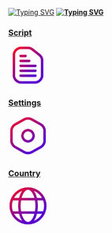 [![Typing SVG](https://readme-typing-svg.herokuapp.com?font=Fira+Code&weight=700&size=40&pause=1000&color=81F700&random=false&width=435&height=80&lines=CloudFlare;WARP%2B)](https://git.io/typing-svg)
**[![Typing SVG](https://readme-typing-svg.herokuapp.com?font=Fira+Code&pause=1000&color=6B80FF&random=false&width=435&lines=Info)](https://git.io/typing-svg)**
### [Script](https://github.com/FarhadElahi/CF/blob/main/Info/Script.md)
[<img src="https://github.com/FarhadElahi/CF/blob/main/Info/Script.png" width="80">](https://github.com/FarhadElahi/CF/blob/main/Info/Script.md)
### [Settings](https://github.com/FarhadElahi/CF/blob/main/Info/Settings.md)
[<img src="https://github.com/FarhadElahi/CF/blob/main/Info/Settings.png" width="80">](https://github.com/FarhadElahi/CF/blob/main/Info/Settings.md)
### [Country](https://github.com/FarhadElahi/CF/blob/main/Info/Country.md)
[<img src="https://github.com/FarhadElahi/CF/blob/main/Info/Country.png" width="80">](https://github.com/FarhadElahi/CF/blob/main/Info/Country.md)
